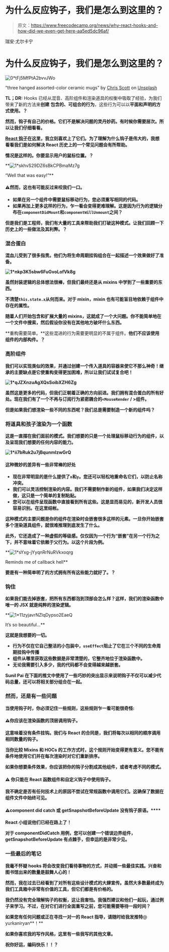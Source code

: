 # 为什么反应钩子，我们是怎么到这里的？

> 原文：<https://www.freecodecamp.org/news/why-react-hooks-and-how-did-we-even-get-here-aa5ed5dc96af/>

瑞安·尤尔卡宁

# 为什么反应钩子，我们是怎么到这里的？

![0*tFj5MfPtA2bvvJWo](img/7c52ee16a1023040bae2c4f85cc98030.png)

“three hanged assorted-color ceramic mugs” by [Chris Scott](https://unsplash.com/@chris_j_scott?utm_source=medium&utm_medium=referral) on [Unsplash](https://unsplash.com?utm_source=medium&utm_medium=referral)

**TL；DR:** Hooks 已经从混音、高阶组件和渲染道具的权衡中吸取了经验，为我们带来了新的方法来**创建** **包含的、可组合的行为**，这些行为可以以****平面和声明的方式使用。？****

**然而，钩子有自己的价格。它们不是解决问题的灵丹妙药。有时候你需要层次。所以让我们仔细看看。**

**[React 钩子](https://reactjs.org/docs/hooks-overview.html)在这里，我立刻喜欢上了它们。为了理解为什么钩子是伟大的，我想看看我们是如何解决 React 历史上的一个常见问题会有所帮助。**

**情况是这样的。你要显示用户的鼠标位置。？**

**![1*skhvS29DZ6sBkCPBmaMz7g](img/d042308806ac9e36e41698da5d5f113d.png)

“Well that was easy!”** 

#### **⚠️然而，这也有可能反过来咬我们一口。**

*   **如果在另一个组件中需要鼠标移动行为，您必须重写相同的代码。**
*   **如果再加上更多这样的行为，乍一看会变得更难理解。这是因为行为的逻辑分布在`componentDidMount`和`componentWillUnmount`之间？**

**但是我们是工程师，我们有大量的工具来帮助我们打破这种模式。让我们回顾一下历史上的一些做法及其利弊。？**

### **混合蛋白**

**混血儿受到了很多指责。他们为将生命周期挂钩组合在一起描述一个效果做好了准备。**

**![1*nkp3K5sbw6FuGvoLofVk8g](img/f96dd6556e6a81f8b0393d70b2b09360.png)**

**虽然封装逻辑的总体想法很棒，但我们最终还是从 mixins 中学到了一些重要的东西。**

**不清楚`this.state.x`从何而来。对于 mixin，mixin 也有可能盲目地依赖于组件中存在的属性。**

**随着人们开始包含和扩展大量的 mixins，这就成了一个大问题。你不能简单地在一个文件中搜索，然后假设你没有在其他地方破坏什么东西。**

**重构需要简单。**这些混进的行为需要更明显的不属于组件。**他们不应该使用组件的内部构件。？‍**

### **高阶组件**

**我们可以实现类似的效果，并通过创建一个传入道具的容器来使它不那么神奇！继承的主要缺点是它使重构变得更加困难，所以让我们试试复合吧！**

**![1*qJZXnzuAgXQsSoibXZH6Zg](img/0995ffbaa08037f82ba07b5a2607a7f9.png)**

**虽然这是更多的代码，但我们正朝着正确的方向前进。我们拥有混合蛋白的所有好处。现在我们有了一个不再与订阅行为紧密耦合的`<MouseRender` / >组件。**

**但是如果我们想渲染一些不同的东西呢？我们总是需要制造一个新的组件吗？**

### **将道具和孩子渲染为一个函数**

**这是一直摆在我们面前的模式。我们想要的只是一个处理鼠标移动行为的组件，以及呈现我们想要的任何内容的能力。**

**![1*ii7bRuk2u7jBqunmIzwGrQ](img/e11d27c22e4f750ccb0bbc9cf21c8905.png)**

#### **这种微妙的差异有一些非常棒的好处**

*   **现在非常明显的是什么提供了`x`和`y`。您还可以轻松地重命名它们，以防止名称冲突。**
*   **我们可以灵活控制渲染的内容。我们不需要制作新的组件，如果我们决定这样做，这只是一个简单的复制粘贴。**
*   **您可以在组件呈现函数中直接看到所有这些。这是显而易见的，新开发人员很容易识别。在这里结帐。**

**这种模式的主要问题是你的组件在渲染时会嵌套很多这样的元素。一旦你开始嵌套多个渲染道具组件，就很难推理到底发生了什么。**

**此外，它还造成了一种虚假的等级感。仅仅因为一个行为“嵌套”在另一个行为之下，并不意味着它依赖于父行为。以这个片段为例。**

**![1*sYxg-jYyqnRrNuRVkxoqrg](img/1cbe74425fca67ee46f5af65c3fa01e2.png)

Reminds me of callback hell** 

**要是有一种简单明了的方式拥有所有这些能力就好了。？**

### **钩住**

**如果我们能去掉嵌套，把所有东西都泡到顶部会怎么样？这样，我们的渲染函数中唯一的 JSX 就是纯粹的渲染逻辑。**

**![1*11zyjavrNZlqDypso2EaeQ](img/136f7866b91ab4e7d812f92079a6ca30.png)

It’s so beautiful…** 

**这就是我想要的一切。**

*   **行为不仅在它自己整洁的小包装中，`useEffect`阻止了它在三个不同的生命周期挂钩中传播**
*   **组件从哪里获取这些数据是非常清楚的，它整齐地位于渲染函数中。**
*   **无论我需要引入多少，我的代码都不会变得越来越嵌套。**

**Sunil Pai 在下面的推文中使用了一些巧妙的突出显示来说明钩子不仅可以减少代码总量，还可以将相关部分组合在一起。**

### **然而，还是有一些问题**

**当使用钩子时，你必须记住一些规则，这些规则乍一看可能很奇怪:**

#### **⚠️你应该在渲染函数的顶层调用钩子。**

**这意味着没有条件挂钩。我们与 React 的合同是，我们将每次以相同的顺序调用相同数量的钩子。**

**当你比较 Mixins 和 HOCs 的工作方式时，这个规则开始变得更有意义。您不能有条件地使用它们并在每次渲染时对它们重新排序。**

**如果你想要条件效果，你应该把你的钩子分割成其他组件，或者考虑不同的模式。**

#### **️️⚠️ **你只能在 React 函数组件和自定义钩子中使用钩子。****

**我不确定是否有任何技术上的原因不尝试在常规函数中调用它们。这确保了数据在组件文件中始终可见。**

#### **⚠️**component did catch 或 getSnapshotBeforeUpdate 没有钩子原语。****

**React 小组说他们已经在路上了！**

**对于 componentDidCatch 用例，您可以创建一个错误边界组件，getSnapshotBeforeUpdate 有点棘手，但幸运的是非常少见。**

### **一些最后的笔记**

**我毫不怀疑 hooks 将会改变我们看待事物的方式，并动摇一些最佳实践。兴奋和图书馆出来的数量是鼓舞人心的！**

**然而，我在过去已经看到了对所有这些设计模式的大肆宣传。虽然大多数最终成为我们工具箱中非常有价值的工具，但它们都是有价格的。**

**我仍然没有完全理解钩子的权衡，这让我害怕。我强烈建议和他们一起玩，通过例子来学习。不过，在对它们进行全面重写之前，您可能需要等待一段时间？**

**如果您有任何问题或正在寻找一对一的 React 指导，请随时给我发推特**@ yurkaniryan**！**

**如果你喜欢我的写作风格，这里有一些我写的其他文章。**

**祝你好运，编码快乐！！？**